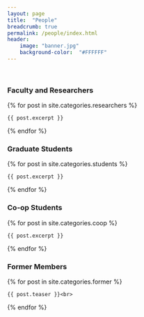 ```yaml
---
layout: page
title:  "People"
breadcrumb: true
permalink: /people/index.html
header:
    image: "banner.jpg"
    background-color:  "#FFFFFF"
---
```


<p><br></p>
<h3>Faculty and Researchers</h3>

<div class="row t30">
{% for post in site.categories.researchers %}

  	{{ post.excerpt }}

{% endfor %}
</div>


<h3>Graduate Students</h3>

<div class="row t30">
{% for post in site.categories.students %}

  	{{ post.excerpt }}

{% endfor %}
</div>


<h3>Co-op Students</h3>

<div class="row t30">
{% for post in site.categories.coop %}

  	{{ post.excerpt }}

{% endfor %}
</div>


<h3>Former Members</h3>

<p>
{% for post in site.categories.former %}

  	{{ post.teaser }}<br>

{% endfor %}
</p>


